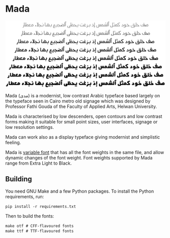 Mada
====

![Sample](FontSample.svg)

Mada (مدى) is a modernist, low contrast Arabic typeface based largely on the
typeface seen in Cairo metro old signage which was designed by Professor
Fathi Gouda of the Faculty of Applied Arts, Helwan University.

Mada is characterised by low descenders, open contours and low contrast forms
making it suitable for small point sizes, user interfaces, signage or low
resolution settings.

Mada can work also as a display typeface giving modernist and simplistic
feeling.

Mada is [variable font][2] that has all the font weights in the same file, and
allow dynamic changes of the font weight. Font weights supported by Mada range
from Extra Light to Black.

Building
--------

You need GNU Make and a few Python packages. To install the Python
requirements, run:

    pip install -r requirements.txt

Then to build the fonts:

    make otf # CFF-flavoured fonts
    make ttf # TTF-flavoured fonts

[2]: https://web.dev/variable-fonts
